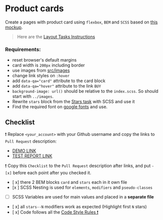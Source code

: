 # Product cards

Create a pages with product card using `flexbox`, `BEM` and `SCSS` based on [this mockup](https://www.figma.com/file/ojkArVazq7vsX0nbpn9CxZ/Moyo-%2F-Catalog-(ENG)?node-id=11325%3A2287&mode=dev).

> Here are the [Layout Tasks Instructions](https://mate-academy.github.io/layout_task-guideline)

### Requirements:

- reset browser's default margins
- card width is `200px` including border
- use images from [src/images](src/images)
- change link styles on `:hover`
- add `data-qa="card"` attribute to the card block
- add `data-qa="hover"` attribute to the link `BUY`
- `background-image: url()` should be relative to the `index.scss`. So should start with `../images`.
- Rewrite `stars` block from the [Stars task](https://github.com/mate-academy/layout_stars) with SCSS and use it
- Find the required font on [google fonts](https://fonts.google.com/) and use.

## Checklist

❗️ Replace `<your_account>` with your Github username and copy the links to `Pull Request` description:

- [DEMO LINK](https://AgnieszkaWw.github.io/layout_product-cards/)
- [TEST REPORT LINK](https://AgnieszkaWw.github.io/layout_product-cards/report/html_report/)

❗️ Copy this `Checklist` to the `Pull Request` description after links, and put `- [x]` before each point after you checked it.

- [ x] there 2 BEM blocks `card` and `stars` each in it own file
- [x ] SCSS Nesting is used for `elements`, `modifiers` and `pseudo-classes`
- [ ] SCSS Variables are used for main values and placed in a **separate file**
- [ x] all `stars--N` modifiers work as expected (Highlight first `N` stars)
- [ x] Code follows all the [Code Style Rules ❗️](https://mate-academy.github.io/layout_task-guideline/html-css-code-style-rules)
